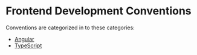# Frontend Development Conventions

Conventions are categorized in to these categories:

* [Angular](angular.md)
* [TypeScript](typescript.md)
